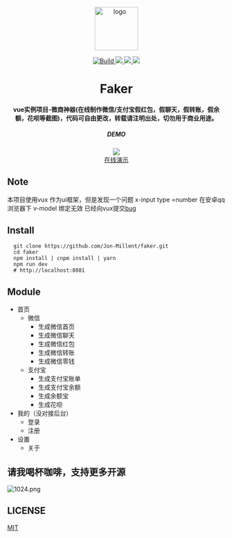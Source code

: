 <p align="center">
  <img alt="logo" src="https://vuejs.org/images/logo.png" width="100" max-width="100%">
</p>

<p align="center">
  
  <a href="https://travis-ci.org/Jon-Millent/faker" title="Build">
    <img src="https://travis-ci.org/Jon-Millent/faker.svg?branch=master" alt="Build">
  </a>
  <a href="https://opensource.org/licenses/mit-license.php">
    <img src="https://badges.frapsoft.com/os/mit/mit.svg?v=103">
  </a>
  <a href="#">
    <img src="https://img.shields.io/github/package-json/v/jon-millent/faker.svg">
  </a>
  <a href="#">
    <img src="https://badges.frapsoft.com/os/v3/open-source.svg?v=103">
  </a>
  
</p>

<h1 align="center">
Faker
</h1>

<h4 align="center">
vue实例项目-微商神器(在线制作微信/支付宝假红包，假聊天，假转账，假余额，花呗等截图)，代码可自由更改，转载请注明出处，切勿用于商业用途。
</h4>

<h5 align="center">
DEMO
</h5>

<div align="center">
  <img src="https://qr.api.cli.im/qr?data=https%253A%252F%252Fshow.verydog.cn%252Fhongbao&level=H&transparent=false&bgcolor=%23ffffff&forecolor=%23000000&blockpixel=12&marginblock=1&logourl=&size=260&kid=cliim&key=1839ade32ae89ad32f34a3094d08cda9">

</div>
<div align="center">
  <a href="https://show.verydog.cn/hongbao">在线演示</a>
</div>  

## Note
本项目使用vux 作为ui框架，但是发现一个问题 x-input type =number 在安卓qq浏览器下 v-model 绑定无效 已经向vux提交<a href="https://github.com/airyland/vux/issues/2960">bug</a>

## Install
```
  git clone https://github.com/Jon-Millent/faker.git
  cd faker
  npm install | cnpm install | yarn
  npm run dev
  # http://localhost:8081
```
## Module
* 首页
  * 微信
    * 生成微信首页
    * 生成微信聊天
    * 生成微信红包
    * 生成微信转账
    * 生成微信零钱
  * 支付宝
    * 生成支付宝账单
    * 生成支付宝余额
    * 生成余额宝
    * 生成花呗
* 我的（没对接后台）
  * 登录
  * 注册
* 设置
  * 关于
  

## 请我喝杯咖啡，支持更多开源
![1024.png](https://i.loli.net/2018/07/25/5b57cb91a44a1.png)  

## LICENSE
<a href="http://opensource.org/licenses/MIT">MIT</a>
